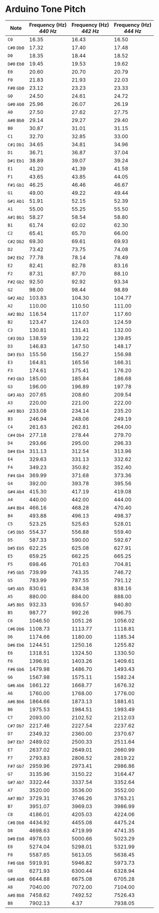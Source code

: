 Arduino Tone Pitch
==================

| Note | Frequency (Hz)<br/>_440 Hz_ | Frequency (Hz)<br/>_442 Hz_ | Frequency (Hz)<br/>_444 Hz_ |
| - | - | - | - |
| `C0` | 16.35 |  16.43 | 16.50 |
| `C#0` `Db0`  | 17.32 |  17.40 | 17.48 |
| `D0` | 18.35 |  18.44 | 18.52 |
| `D#0` `Eb0`  | 19.45 |  19.53 | 19.62 |
| `E0` | 20.60 |  20.70 | 20.79 |
| `F0` | 21.83 |  21.93 | 22.03 |
| `F#0` `Gb0`  | 23.12 |  23.23 | 23.33 |
| `G0` | 24.50 |  24.61 | 24.72 |
| `G#0` `Ab0`  | 25.96 |  26.07 | 26.19 |
| `A0` | 27.50 |  27.62 | 27.75 |
| `A#0` `Bb0`  | 29.14 |  29.27 | 29.40 |
| `B0` | 30.87 |  31.01 | 31.15 |
| `C1` | 32.70 |  32.85 | 33.00 |
| `C#1` `Db1`  | 34.65 |  34.81 | 34.96 |
| `D1` | 36.71 |  36.87 | 37.04 |
| `D#1` `Eb1`  | 38.89 |  39.07 | 39.24 |
| `E1` | 41.20 |  41.39 | 41.58 |
| `F1` | 43.65 |  43.85 | 44.05 |
| `F#1` `Gb1`  | 46.25 |  46.46 | 46.67 |
| `G1` | 49.00 |  49.22 | 49.44 |
| `G#1` `Ab1`  | 51.91 |  52.15 | 52.39 |
| `A1` | 55.00 |  55.25 | 55.50 |
| `A#1` `Bb1`  | 58.27 |  58.54 | 58.80 |
| `B1` | 61.74 |  62.02 | 62.30 |
| `C2` | 65.41 |  65.70 | 66.00 |
| `C#2` `Db2`  | 69.30 |  69.61 | 69.93 |
| `D2` | 73.42 |  73.75 | 74.08 |
| `D#2` `Eb2`  | 77.78 |  78.14 | 78.49 |
| `E2` | 82.41 |  82.78 | 83.16 |
| `F2` | 87.31 |  87.70 | 88.10 |
| `F#2` `Gb2`  | 92.50 |  92.92 | 93.34 |
| `G2` | 98.00 |  98.44 | 98.89 |
| `G#2` `Ab2`  | 103.83 |  104.30 | 104.77 |
| `A2` | 110.00 |  110.50 | 111.00 |
| `A#2` `Bb2`  | 116.54 |  117.07 | 117.60 |
| `B2` | 123.47 |  124.03 | 124.59 |
| `C3` | 130.81 |  131.41 | 132.00 |
| `C#3` `Db3`  | 138.59 |  139.22 | 139.85 |
| `D3` | 146.83 |  147.50 | 148.17 |
| `D#3` `Eb3`  | 155.56 |  156.27 | 156.98 |
| `E3` | 164.81 |  165.56 | 166.31 |
| `F3` | 174.61 |  175.41 | 176.20 |
| `F#3` `Gb3`  | 185.00 |  185.84 | 186.68 |
| `G3` | 196.00 |  196.89 | 197.78 |
| `G#3` `Ab3`  | 207.65 |  208.60 | 209.54 |
| `A3` | 220.00 |  221.00 | 222.00 |
| `A#3` `Bb3`  | 233.08 |  234.14 | 235.20 |
| `B3` | 246.94 |  248.06 | 249.19 |
| `C4` | 261.63 |  262.81 | 264.00 |
| `C#4` `Db4`  | 277.18 |  278.44 | 279.70 |
| `D4` | 293.66 |  295.00 | 296.33 |
| `D#4` `Eb4`  | 311.13 |  312.54 | 313.96 |
| `E4` | 329.63 |  331.13 | 332.62 |
| `F4` | 349.23 |  350.82 | 352.40 |
| `F#4` `Gb4`  | 369.99 |  371.68 | 373.36 |
| `G4` | 392.00 |  393.78 | 395.56 |
| `G#4` `Ab4`  | 415.30 |  417.19 | 419.08 |
| `A4` | 440.00 |  442.00 | 444.00 |
| `A#4` `Bb4`  | 466.16 |  468.28 | 470.40 |
| `B4` | 493.88 |  496.13 | 498.37 |
| `C5` | 523.25 |  525.63 | 528.01 |
| `C#5` `Db5`  | 554.37 |  556.88 | 559.40 |
| `D5` | 587.33 |  590.00 | 592.67 |
| `D#5` `Eb5`  | 622.25 |  625.08 | 627.91 |
| `E5` | 659.25 |  662.25 | 665.25 |
| `F5` | 698.46 |  701.63 | 704.81 |
| `F#5` `Gb5`  | 739.99 |  743.35 | 746.72 |
| `G5` | 783.99 |  787.55 | 791.12 |
| `G#5` `Ab5`  | 830.61 |  834.38 | 838.16 |
| `A5` | 880.00 |  884.00 | 888.00 |
| `A#5` `Bb5`  | 932.33 |  936.57 | 940.80 |
| `B5` | 987.77 |  992.26 | 996.75 |
| `C6` | 1046.50 |  1051.26 | 1056.02 |
| `C#6` `Db6`  | 1108.73 |  1113.77 | 1118.81 |
| `D6` | 1174.66 |  1180.00 | 1185.34 |
| `D#6` `Eb6`  | 1244.51 |  1250.16 | 1255.82 |
| `E6` | 1318.51 |  1324.50 | 1330.50 |
| `F6` | 1396.91 |  1403.26 | 1409.61 |
| `F#6` `Gb6`  | 1479.98 |  1486.70 | 1493.43 |
| `G6` | 1567.98 |  1575.11 | 1582.24 |
| `G#6` `Ab6`  | 1661.22 |  1668.77 | 1676.32 |
| `A6` | 1760.00 |  1768.00 | 1776.00 |
| `A#6` `Bb6`  | 1864.66 |  1873.13 | 1881.61 |
| `B6` | 1975.53 |  1984.51 | 1993.49 |
| `C7` | 2093.00 |  2102.52 | 2112.03 |
| `C#7` `Db7`  | 2217.46 |  2227.54 | 2237.62 |
| `D7` | 2349.32 |  2360.00 | 2370.67 |
| `D#7` `Eb7`  | 2489.02 |  2500.33 | 2511.64 |
| `E7` | 2637.02 |  2649.01 | 2660.99 |
| `F7` | 2793.83 |  2806.52 | 2819.22 |
| `F#7` `Gb7`  | 2959.96 |  2973.41 | 2986.86 |
| `G7` | 3135.96 |  3150.22 | 3164.47 |
| `G#7` `Ab7`  | 3322.44 |  3337.54 | 3352.64 |
| `A7` | 3520.00 |  3536.00 | 3552.00 |
| `A#7` `Bb7`  | 3729.31 |  3746.26 | 3763.21 |
| `B7` | 3951.07 |  3969.03 | 3986.99 |
| `C8` | 4186.01 |  4205.03 | 4224.06 |
| `C#8` `Db8`  | 4434.92 |  4455.08 | 4475.24 |
| `D8` | 4698.63 |  4719.99 | 4741.35 |
| `D#8` `Eb8`  | 4978.03 |  5000.66 | 5023.29 |
| `E8` | 5274.04 |  5298.01 | 5321.99 |
| `F8` | 5587.65 |  5613.05 | 5638.45 |
| `F#8` `Gb8`  | 5919.91 |  5946.82 | 5973.73 |
| `G8` | 6271.93 |  6300.44 | 6328.94 |
| `G#8` `Ab8`  | 6644.88 |  6675.08 | 6705.28 |
| `A8` | 7040.00 |  7072.00 | 7104.00 |
| `A#8` `Bb8`  | 7458.62 |  7492.52 | 7526.43 |
| `B8` | 7902.13 | 4.37 | 7938.05 | 7973.97 |

